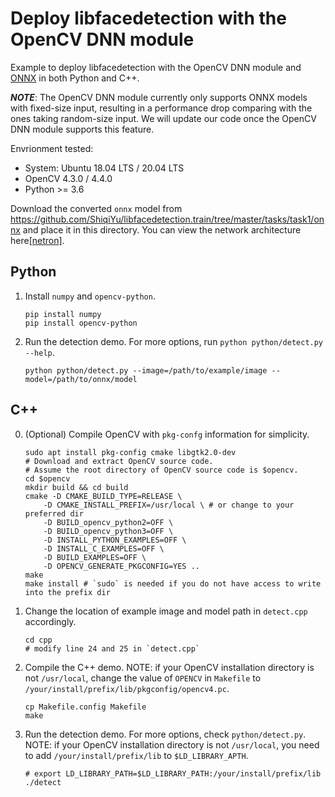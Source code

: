# Deploy libfacedetection with the OpenCV DNN module

Example to deploy libfacedetection with the OpenCV DNN module and [ONNX](https://github.com/onnx/onnx) in both Python and C++.

***NOTE***: The OpenCV DNN module currently only supports ONNX models with fixed-size input, resulting in a performance drop comparing with the ones taking random-size input. We will update our code once the OpenCV DNN module supports this feature.

Envrionment tested:
- System: Ubuntu 18.04 LTS / 20.04 LTS
- OpenCV 4.3.0 / 4.4.0
- Python >= 3.6


Download the converted `onnx` model from https://github.com/ShiqiYu/libfacedetection.train/tree/master/tasks/task1/onnx and place it in this directory.
You can view the network architecture here[[netron]](https://lutzroeder.github.io/netron/?url=https://raw.githubusercontent.com/ShiqiYu/libfacedetection.train/master/tasks/task1/onnx/YuFaceDetectNet_320.onnx).

## Python
1. Install `numpy` and `opencv-python`.
    ```shell
    pip install numpy
    pip install opencv-python
    ```
2. Run the detection demo. For more options, run `python python/detect.py --help`.
    ```shell
    python python/detect.py --image=/path/to/example/image --model=/path/to/onnx/model
    ```

## C++
0. (Optional) Compile OpenCV with `pkg-confg` information for simplicity.
    ```shell
    sudo apt install pkg-config cmake libgtk2.0-dev
    # Download and extract OpenCV source code.
    # Assume the root directory of OpenCV source code is $opencv.
    cd $opencv
    mkdir build && cd build
    cmake -D CMAKE_BUILD_TYPE=RELEASE \
        -D CMAKE_INSTALL_PREFIX=/usr/local \ # or change to your preferred dir
        -D BUILD_opencv_python2=OFF \
        -D BUILD_opencv_python3=OFF \
        -D INSTALL_PYTHON_EXAMPLES=OFF \
        -D INSTALL_C_EXAMPLES=OFF \
        -D BUILD_EXAMPLES=OFF \
        -D OPENCV_GENERATE_PKGCONFIG=YES ..
    make
    make install # `sudo` is needed if you do not have access to write into the prefix dir
    ```
1. Change the location of example image and model path in `detect.cpp` accordingly.
    ```shell
    cd cpp
    # modify line 24 and 25 in `detect.cpp`
    ```
2. Compile the C++ demo. NOTE: if your OpenCV installation directory is not `/usr/local`, change the value of `OPENCV` in `Makefile` to `/your/install/prefix/lib/pkgconfig/opencv4.pc`.
    ```shell
    cp Makefile.config Makefile
    make
    ```
3. Run the detection demo. For more options, check `python/detect.py`. NOTE: if your OpenCV installation directory is not `/usr/local`, you need to add `/your/install/prefix/lib` to `$LD_LIBRARY_APTH`.
    ```shell
    # export LD_LIBRARY_PATH=$LD_LIBRARY_PATH:/your/install/prefix/lib
    ./detect
    ```